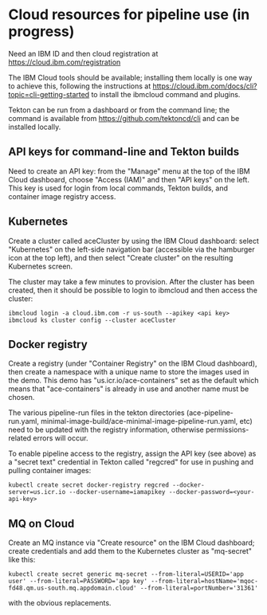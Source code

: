 # Cloud resources for pipeline use (in progress)

Need an IBM ID and then cloud registration at https://cloud.ibm.com/registration

The IBM Cloud tools should be available; installing them locally is one way to achieve this, following
the instructions at https://cloud.ibm.com/docs/cli?topic=cli-getting-started to install the ibmcloud
command and plugins. 

Tekton can be run from a dashboard or from the command line; the command is available from https://github.com/tektoncd/cli and
can be installed locally.

## API keys for command-line and Tekton builds

Need to create an API key: from the "Manage" menu at the top of the IBM Cloud dashboard, choose "Access (IAM)" and 
then "API keys" on the left. This key is used for login from local commands, Tekton builds, and container image
registry access.

## Kubernetes

Create a cluster called aceCluster by using the IBM Cloud dashboard: select "Kubernetes" on the left-side navigation 
bar (accessible via the hamburger icon at the top left), and then select "Create cluster" on the resulting Kubernetes 
screen.

The cluster may take a few minutes to provision. After the cluster has been created, then it should be possible
to login to ibmcloud and then access the cluster:
```
ibmcloud login -a cloud.ibm.com -r us-south --apikey <api key>
ibmcloud ks cluster config --cluster aceCluster
```

## Docker registry

Create a registry (under "Container Registry" on the IBM Cloud dashboard), then create a namespace 
with a unique name to store the images used in the demo. This demo has "us.icr.io/ace-containers" set as the 
default which means that "ace-containers" is already in use and another name must be chosen.

The various pipeline-run files in the tekton directories (ace-pipeline-run.yaml,
minimal-image-build/ace-minimal-image-pipeline-run.yaml, etc) need to be updated with the registry information,
otherwise permissions-related errors will occur.

To enable pipeline access to the registry, assign the API key (see above) as a "secret text" credential in 
Tekton called "regcred" for use in pushing and pulling container images:
```
kubectl create secret docker-registry regcred --docker-server=us.icr.io --docker-username=iamapikey --docker-password=<your-api-key>
```

## MQ on Cloud

Create an MQ instance via "Create resource" on the IBM Cloud dashboard; create credentials and add them to the Kubernetes cluster as "mq-secret" like this:
```
kubectl create secret generic mq-secret --from-literal=USERID='app user' --from-literal=PASSWORD='app key' --from-literal=hostName='mqoc-fd48.qm.us-south.mq.appdomain.cloud' --from-literal=portNumber='31361'
```
with the obvious replacements.
